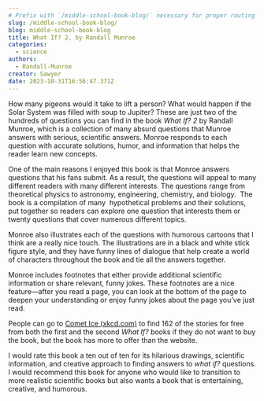 ```yaml
---
# Prefix with `/middle-school-book-blog/` necessary for proper routing
slug: /middle-school-book-blog/
blog: middle-school-book-blog
title: What If? 2, by Randall Munroe
categories:
  - science
authors:
  - Randall-Munroe
creator: Sawyer
date: 2023-10-31T16:56:47.371Z
---
```

How many pigeons would it take to lift a person? What would happen if the Solar System was filled with soup to Jupiter? These are just two of the hundreds of questions you can find in the book *What If? 2* by Randall Munroe, which is a collection of many absurd questions that Munroe answers with serious, scientific answers. Monroe responds to each question with accurate solutions, humor, and information that helps the reader learn new concepts.



One of the main reasons I enjoyed this book is that Monroe answers questions that his fans submit. As a result, the questions will appeal to many different readers with many different interests. The questions range from theoretical physics to astronomy, engineering, chemistry, and biology.  The book is a compilation of many  hypothetical problems and their solutions, put together so readers can explore one question that interests them or twenty questions that cover numerous different topics.

Monroe also illustrates each of the questions with humorous cartoons that I think are a really nice touch. The illustrations are in a black and white stick figure style, and they have funny lines of dialogue that help create a world of characters throughout the book and tie all the answers together.

Monroe includes footnotes that either provide additional scientific information or share relevant, funny jokes. These footnotes are a nice feature—after you read a page, you can look at the bottom of the page to deepen your understanding or enjoy funny jokes about the page you’ve just read.

People can go to [Comet Ice (xkcd.com)](https://what-if.xkcd.com/) to find 162 of the stories for free from both the first and the second *What If?* books if they do not want to buy the book, but the book has more to offer than the website. 

I would rate this book a ten out of ten for its hilarious drawings, scientific information, and creative approach to finding answers to *what if?* questions. I would recommend this book for anyone who would like to transition to more realistic scientific books but also wants a book that is entertaining, creative, and humorous.